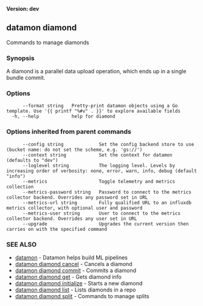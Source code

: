**Version: dev**

## datamon diamond

Commands to manage diamonds

### Synopsis

A diamond is a parallel data upload operation, which ends up in a single bundle commit.

### Options

```
      --format string   Pretty-print datamon objects using a Go template. Use '{{ printf "%#v" . }}' to explore available fields
  -h, --help            help for diamond
```

### Options inherited from parent commands

```
      --config string             Set the config backend store to use (bucket name: do not set the scheme, e.g. 'gs://')
      --context string            Set the context for datamon (defaults to "dev")
      --loglevel string           The logging level. Levels by increasing order of verbosity: none, error, warn, info, debug (default "info")
      --metrics                   Toggle telemetry and metrics collection
      --metrics-password string   Password to connect to the metrics collector backend. Overrides any password set in URL
      --metrics-url string        Fully qualified URL to an influxdb metrics collector, with optional user and password
      --metrics-user string       User to connect to the metrics collector backend. Overrides any user set in URL
      --upgrade                   Upgrades the current version then carries on with the specified command
```

### SEE ALSO

* [datamon](datamon.md)	 - Datamon helps build ML pipelines
* [datamon diamond cancel](datamon_diamond_cancel.md)	 - Cancels a diamond
* [datamon diamond commit](datamon_diamond_commit.md)	 - Commits a diamond
* [datamon diamond get](datamon_diamond_get.md)	 - Gets diamond info
* [datamon diamond initialize](datamon_diamond_initialize.md)	 - Starts a new diamond
* [datamon diamond list](datamon_diamond_list.md)	 - Lists diamonds in a repo
* [datamon diamond split](datamon_diamond_split.md)	 - Commands to manage splits

